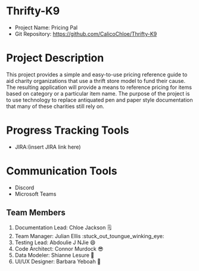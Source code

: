 # Thrifty-K9
- Project Name: Pricing Pal
- Git Repository: https://github.com/CalicoChloe/Thrifty-K9

# Project Description
  This project provides a simple and easy-to-use pricing reference guide to aid charity organizations 
that use a thrift store model to fund their cause. The resulting application will provide a means to 
reference pricing for items based on category or a particular item name. The purpose of the project is
to use technology to replace antiquated pen and paper style documentation that many of these charities
still rely on.

# Progress Tracking Tools
- JIRA:(insert JIRA link here)

# Communication Tools
- Discord
- Microsoft Teams

## Team Members
1. Documentation Lead: Chloe Jackson 🗒️
2. Team Manager: Julian Ellis :stuck_out_toungue_winking_eye:
3. Testing Lead: Abdoulie J NJie :smile:
4. Code Architect: Connor Murdock :sunglasses:
5. Data Modeler: Shianne Lesure :cherry_blossom: 
6. UI/UX Designer: Barbara Yeboah 🤠
